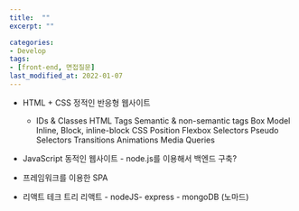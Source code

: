 ```yaml
---
title:  ""
excerpt: ""

categories:
- Develop
tags:
- [front-end, 면접질문]
last_modified_at: 2022-01-07
---
```


- HTML + CSS 정적인 반응형 웹사이트
  - IDs & Classes
    HTML Tags
    Semantic & non-semantic tags
    Box Model
    Inline, Block, inline-block
    CSS Position
    Flexbox
    Selectors
    Pseudo Selectors
    Transitions
    Animations
    Media Queries
    
- JavaScript 동적인 웹사이트 - node.js를 이용해서 백엔드 구축?
- 프레임워크를 이용한 SPA 

- 리액트 테크 트리
  리액트 - nodeJS- express - mongoDB (노마드)
